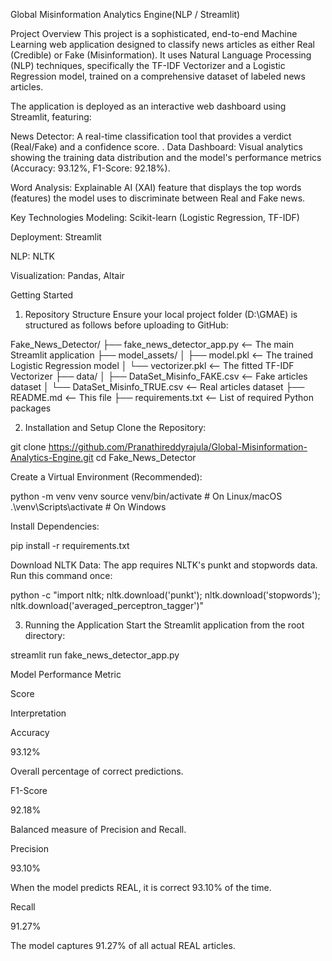 Global Misinformation Analytics Engine(NLP / Streamlit)

Project Overview
This project is a sophisticated, end-to-end Machine Learning web application designed to classify news articles as either Real (Credible) or Fake (Misinformation). It uses Natural Language Processing (NLP) techniques, specifically the TF-IDF Vectorizer and a Logistic Regression model, trained on a comprehensive dataset of labeled news articles.

The application is deployed as an interactive web dashboard using Streamlit, featuring:

News Detector: A real-time classification tool that provides a verdict (Real/Fake) and a confidence score.
.
Data Dashboard: Visual analytics showing the training data distribution and the model's performance metrics (Accuracy: 93.12%, F1-Score: 92.18%).

Word Analysis: Explainable AI (XAI) feature that displays the top words (features) the model uses to discriminate between Real and Fake news.

Key Technologies
Modeling: Scikit-learn (Logistic Regression, TF-IDF)

Deployment: Streamlit

NLP: NLTK

Visualization: Pandas, Altair

Getting Started
1. Repository Structure
Ensure your local project folder (D:\GMAE) is structured as follows before uploading to GitHub:

Fake_News_Detector/
├── fake_news_detector_app.py  <-- The main Streamlit application
├── model_assets/
│   ├── model.pkl              <-- The trained Logistic Regression model
│   └── vectorizer.pkl         <-- The fitted TF-IDF Vectorizer
├── data/
│   ├── DataSet_Misinfo_FAKE.csv  <-- Fake articles dataset
│   └── DataSet_Misinfo_TRUE.csv  <-- Real articles dataset
├── README.md                  <-- This file
├── requirements.txt           <-- List of required Python packages
    

2. Installation and Setup
Clone the Repository:

git clone https://github.com/Pranathireddyrajula/Global-Misinformation-Analytics-Engine.git
cd Fake_News_Detector

Create a Virtual Environment (Recommended):

python -m venv venv
source venv/bin/activate  # On Linux/macOS
.\venv\Scripts\activate   # On Windows

Install Dependencies:

pip install -r requirements.txt

Download NLTK Data: The app requires NLTK's punkt and stopwords data. Run this command once:

python -c "import nltk; nltk.download('punkt'); nltk.download('stopwords'); nltk.download('averaged_perceptron_tagger')"

3. Running the Application
Start the Streamlit application from the root directory:

streamlit run fake_news_detector_app.py



Model Performance
Metric

Score

Interpretation

Accuracy

93.12%

Overall percentage of correct predictions.

F1-Score

92.18%

Balanced measure of Precision and Recall.

Precision

93.10%

When the model predicts REAL, it is correct 93.10% of the time.

Recall

91.27%

The model captures 91.27% of all actual REAL articles.

